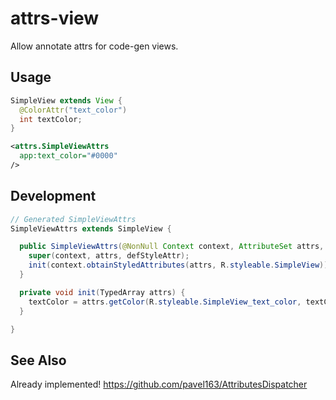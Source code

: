 # attrs-view

Allow annotate attrs for code-gen views.


## Usage

```java
SimpleView extends View {
  @ColorAttr("text_color")
  int textColor;
}
```

```xml
<attrs.SimpleViewAttrs
  app:text_color="#0000"
/>
```

## Development

```java
// Generated SimpleViewAttrs
SimpleViewAttrs extends SimpleView {

  public SimpleViewAttrs(@NonNull Context context, AttributeSet attrs, int defStyleAttr) {
    super(context, attrs, defStyleAttr);
    init(context.obtainStyledAttributes(attrs, R.styleable.SimpleView));
  }

  private void init(TypedArray attrs) {
    textColor = attrs.getColor(R.styleable.SimpleView_text_color, textColor);
  }

}
```

## See Also

Already implemented! https://github.com/pavel163/AttributesDispatcher
